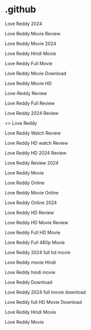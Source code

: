 # .github
<p> Love Reddy 2024 </p>
<p> Love Reddy Movie Review</p>
<p> Love Reddy Movie 2024</p>
<p> Love Reddy Hindi Movie </p>
<p> Love Reddy Full Movie </p>
<p> Love Reddy Movie Download</p>
<p> Love Reddy Movie HD</p>
<p> Love-Reddy Review </p>
<p> Love Reddy Full Review </p>
<p> Love Reddy 2024 Review </p>
<> Love Reddy  </p>
<p> Love Reddy Watch Review </p>
<p> Love Reddy HD watch Review </p>
<p> Love Reddy HD 2024 Review </p>
<p> Love Reddy Review 2024 </p>
<p> Love Reddy Movie </p>
<p> Love Reddy Online </p>
<p> Love Reddy Movie Online </p>
<p> Love Reddy Online 2024 </p>
<p> Love Reddy HD Review </p>
<p> Love Reddy HD Movie Review </p>
<p> Love Reddy Full HD Movie </p>
<p> Love Reddy Full 480p Movie </p>
<p> Love Reddy 2024 full hd movie </p>
<p> Love Reddy movie Hindi </p>
<p> Love Reddy hindi movie</p>
<p> Love Reddy Download</p>
<p> Love Reddy 2024 full movie download</p>
<p> Love Reddy full HD Movie Download </p>
<p> Love Reddy Hindi Movie </p>
<p> Love Reddy Movie</p>
